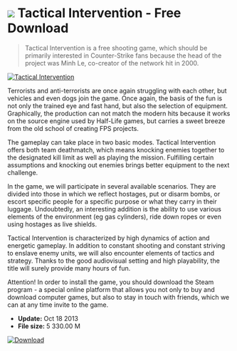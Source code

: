 # ![](https://cdn.softexe.net/static/icon/win.gif) Tactical Intervention  - Free Download

> Tactical Intervention is a free shooting game, which should be primarily interested in Counter-Strike fans because the head of the project was Minh Le, co-creator of the network hit in 2000.

[![Tactical Intervention](https://gallery.dpcdn.pl/imgc/Tools/31865/g_-_420x350_1.5_-_x20131018160805_0.jpg)](https://softexe.net/win/games-entertainment/shooters/tactical-intervention:pbaRf.html)

Terrorists and anti-terrorists are once again struggling with each other, but vehicles and even dogs join the game. Once again, the basis of the fun is not only the trained eye and fast hand, but also the selection of equipment. Graphically, the production can not match the modern hits because it works on the source engine used by Half-Life games, but carries a sweet breeze from the old school of creating FPS projects.
 
 The gameplay can take place in two basic modes. Tactical Intervention offers both team deathmatch, which means knocking enemies together to the designated kill limit as well as playing the mission. Fulfilling certain assumptions and knocking out enemies brings better equipment to the next challenge. 
 
 In the game, we will participate in several available scenarios. They are divided into those in which we reflect hostages, put or disarm bombs, or escort specific people for a specific purpose or what they carry in their luggage. Undoubtedly, an interesting addition is the ability to use various elements of the environment (eg gas cylinders), ride down ropes or even using hostages as live shields.
 
 Tactical Intervention is characterized by high dynamics of action and energetic gameplay. In addition to constant shooting and constant striving to enslave enemy units, we will also encounter elements of tactics and strategy. Thanks to the good audiovisual setting and high playability, the title will surely provide many hours of fun.
 
 Attention!
 In order to install the game, you should download the Steam program - a special online platform that allows you not only to buy and download computer games, but also to stay in touch with friends, which we can at any time invite to the game.


- **Update:** Oct 18 2013
- **File size:** 5 330.00 M

[![Download](https://cdn.softexe.net/static/img/download.png)](https://softexe.net/win/games-entertainment/shooters/tactical-intervention:pbaRf.html)

